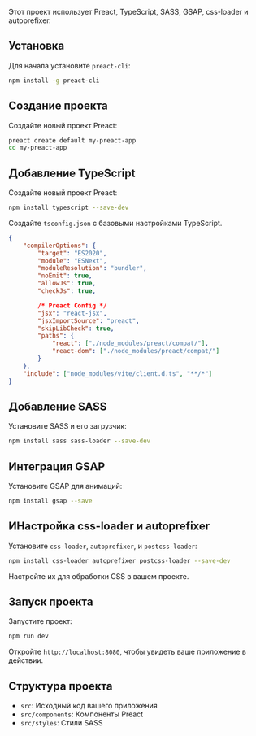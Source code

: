 Этот проект использует Preact, TypeScript, SASS, GSAP, css-loader и autoprefixer.

## Установка

Для начала установите `preact-cli`:

```bash
npm install -g preact-cli
```


## Создание проекта

Создайте новый проект Preact:

```bash
preact create default my-preact-app
cd my-preact-app
```


## Добавление TypeScript

Создайте новый проект Preact:

```bash
npm install typescript --save-dev
```

Создайте `tsconfig.json` с базовыми настройками TypeScript.

```json
{
	"compilerOptions": {
		"target": "ES2020",
		"module": "ESNext",
		"moduleResolution": "bundler",
		"noEmit": true,
		"allowJs": true,
		"checkJs": true,

		/* Preact Config */
		"jsx": "react-jsx",
		"jsxImportSource": "preact",
		"skipLibCheck": true,
		"paths": {
			"react": ["./node_modules/preact/compat/"],
			"react-dom": ["./node_modules/preact/compat/"]
		}
	},
	"include": ["node_modules/vite/client.d.ts", "**/*"]
}
```


## Добавление SASS

Установите SASS и его загрузчик:

```bash
npm install sass sass-loader --save-dev
```


## Интеграция GSAP

Установите GSAP для анимаций:

```bash
npm install gsap --save
```


## ИНастройка css-loader и autoprefixer

Установите `css-loader`, `autoprefixer`, и `postcss-loader`:

```bash
npm install css-loader autoprefixer postcss-loader --save-dev
```

Настройте их для обработки CSS в вашем проекте.


## Запуск проекта

Запустите проект:

```bash
npm run dev
```

Откройте `http://localhost:8080`, чтобы увидеть ваше приложение в действии.


## Структура проекта

- `src`: Исходный код вашего приложения
- `src/components`: Компоненты Preact
- `src/styles`: Стили SASS
